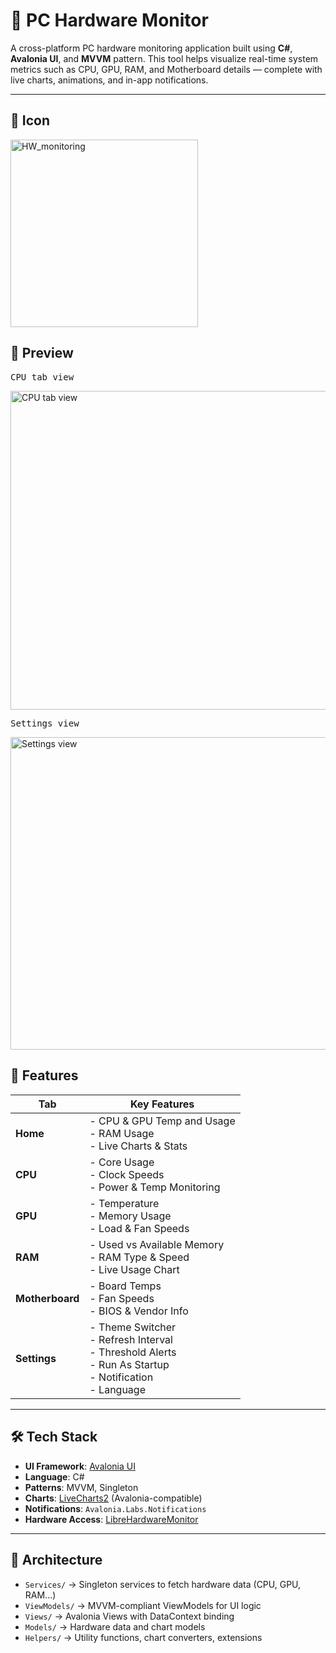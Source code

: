 # 🔧 PC Hardware Monitor

A cross-platform PC hardware monitoring application built using **C#**, **Avalonia UI**, and **MVVM** pattern. This tool helps visualize real-time system metrics such as CPU, GPU, RAM, and Motherboard details — complete with live charts, animations, and in-app notifications.

---

## 📸 Icon

<img src="https://github.com/user-attachments/assets/7d5ec7b2-3d16-49c4-bd24-5ef4503f6ba9" alt="HW_monitoring" width="300" height="300"/>

## 📸 Preview

<pre>CPU tab view</pre>
<img src="https://github.com/user-attachments/assets/a732c00e-f00a-43cd-a544-71ae7ec87cad" alt="CPU tab view" width="996" height="510"/>
<br/>
<pre>Settings view</pre>
<img src="https://github.com/user-attachments/assets/1a762815-f9e4-4eb8-a566-8649530f2477" alt="Settings view" width="875.7" height="500.5"/>


## 🧠 Features

| Tab          | Key Features                                                                 |
|--------------|-------------------------------------------------------------------------------|
| **Home**     | - CPU & GPU Temp and Usage<br/>- RAM Usage<br/>- Live Charts & Stats         |
| **CPU**      | - Core Usage<br/>- Clock Speeds<br/>- Power & Temp Monitoring                |
| **GPU**      | - Temperature<br/>- Memory Usage<br/>- Load & Fan Speeds                     |
| **RAM**      | - Used vs Available Memory<br/>- RAM Type & Speed<br/>- Live Usage Chart     |
| **Motherboard** | - Board Temps<br/>- Fan Speeds<br/>- BIOS & Vendor Info                   |
| **Settings** | - Theme Switcher<br/>- Refresh Interval<br/>- Threshold Alerts<br/>- Run As Startup<br/>- Notification<br/>- Language|

---

## 🛠 Tech Stack

- **UI Framework**: [Avalonia UI](https://avaloniaui.net/)
- **Language**: C#
- **Patterns**: MVVM, Singleton
- **Charts**: [LiveCharts2](https://github.com/beto-rodriguez/LiveCharts2) (Avalonia-compatible)
- **Notifications**: `Avalonia.Labs.Notifications`
- **Hardware Access**: [LibreHardwareMonitor](https://github.com/LibreHardwareMonitor/LibreHardwareMonitor)

---

## 🔌 Architecture

- `Services/` → Singleton services to fetch hardware data (CPU, GPU, RAM...)
- `ViewModels/` → MVVM-compliant ViewModels for UI logic
- `Views/` → Avalonia Views with DataContext binding
- `Models/` → Hardware data and chart models
- `Helpers/` → Utility functions, chart converters, extensions
